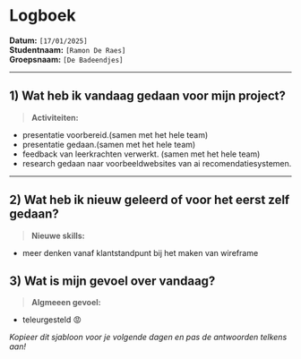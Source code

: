 # Logboek

**Datum:** `[17/01/2025]`  
**Studentnaam:** `[Ramon De Raes]`  
**Groepsnaam:** `[De Badeendjes]`

---

## 1) Wat heb ik vandaag gedaan voor mijn project?

> **Activiteiten:**

- presentatie voorbereid.(samen met het hele team)
- presentatie gedaan.(samen met het hele team)
- feedback van leerkrachten verwerkt. (samen met het hele team)
- research gedaan naar voorbeeldwebsites van ai recomendatiesystemen.

---

## 2) Wat heb ik nieuw geleerd of voor het eerst zelf gedaan?

> **Nieuwe skills:**

- meer denken vanaf klantstandpunt bij het maken van wireframe

## 3) Wat is mijn gevoel over vandaag?

> **Algmeeen gevoel:**
- teleurgesteld 😡

_Kopieer dit sjabloon voor je volgende dagen en pas de antwoorden telkens aan!_
